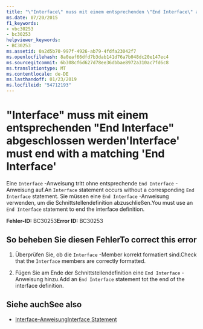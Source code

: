 ```yaml
---
title: "\"Interface\" muss mit einem entsprechenden \"End Interface\" abgeschlossen werden"
ms.date: 07/20/2015
f1_keywords:
- vbc30253
- bc30253
helpviewer_keywords:
- BC30253
ms.assetid: 0a2d5b70-997f-4926-ab79-4fdfa23042f7
ms.openlocfilehash: 8a0eaf66dfd7b3dab141d76a7b048dc20e147ec4
ms.sourcegitcommit: 6b308cf6d627d78ee36dbbae8972a310ac7fd6c8
ms.translationtype: MT
ms.contentlocale: de-DE
ms.lasthandoff: 01/23/2019
ms.locfileid: "54712193"
---
```

# <a name="interface-must-end-with-a-matching-end-interface"></a><span data-ttu-id="32a5f-102">"Interface" muss mit einem entsprechenden "End Interface" abgeschlossen werden</span><span class="sxs-lookup"><span data-stu-id="32a5f-102">'Interface' must end with a matching 'End Interface'</span></span>
<span data-ttu-id="32a5f-103">Eine `Interface` -Anweisung tritt ohne entsprechende `End Interface` -Anweisung auf.</span><span class="sxs-lookup"><span data-stu-id="32a5f-103">An `Interface` statement occurs without a corresponding `End Interface` statement.</span></span> <span data-ttu-id="32a5f-104">Sie müssen eine `End Interface` -Anweisung verwenden, um die Schnittstellendefinition abzuschließen.</span><span class="sxs-lookup"><span data-stu-id="32a5f-104">You must use an `End Interface` statement to end the interface definition.</span></span>  
  
 <span data-ttu-id="32a5f-105">**Fehler-ID:** BC30253</span><span class="sxs-lookup"><span data-stu-id="32a5f-105">**Error ID:** BC30253</span></span>  
  
## <a name="to-correct-this-error"></a><span data-ttu-id="32a5f-106">So beheben Sie diesen Fehler</span><span class="sxs-lookup"><span data-stu-id="32a5f-106">To correct this error</span></span>  
  
1.  <span data-ttu-id="32a5f-107">Überprüfen Sie, ob die `Interface` -Member korrekt formatiert sind.</span><span class="sxs-lookup"><span data-stu-id="32a5f-107">Check that the `Interface` members are correctly formatted.</span></span>  
  
2.  <span data-ttu-id="32a5f-108">Fügen Sie am Ende der Schnittstellendefinition eine `End Interface` -Anweisung hinzu.</span><span class="sxs-lookup"><span data-stu-id="32a5f-108">Add an `End Interface` statement tot the end of the interface definition.</span></span>  
  
## <a name="see-also"></a><span data-ttu-id="32a5f-109">Siehe auch</span><span class="sxs-lookup"><span data-stu-id="32a5f-109">See also</span></span>
- [<span data-ttu-id="32a5f-110">Interface-Anweisung</span><span class="sxs-lookup"><span data-stu-id="32a5f-110">Interface Statement</span></span>](../../visual-basic/language-reference/statements/interface-statement.md)
